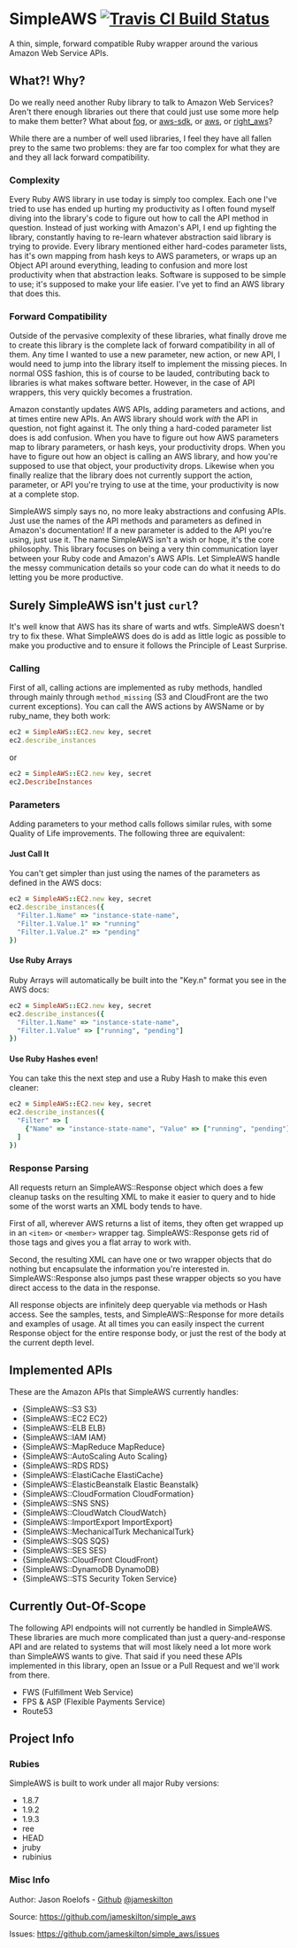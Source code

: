SimpleAWS [![Travis CI Build Status](https://secure.travis-ci.org/jameskilton/simple_aws.png)](http://travis-ci.org/jameskilton/simple_aws)
=========

A thin, simple, forward compatible Ruby wrapper around the various Amazon Web Service APIs.

What?! Why?
-----------

Do we really need another Ruby library to talk to Amazon Web Services? Aren't there enough libraries out there that could just use some more help to make them better? What about [fog](http://fog.io), or [aws-sdk](http://rubygems.org/gems/aws-sdk), or [aws](http://rubygems.org/gems/aws), or [right_aws](http://rubygems.org/gems/right_aws)?

While there are a number of well used libraries, I feel they have all fallen prey to the same two problems: they are far too complex for what they are and they all lack forward compatibility.

### Complexity

Every Ruby AWS library in use today is simply too complex. Each one I've tried to use has ended up hurting my productivity as I often found myself diving into the library's code to figure out how to call the API method in question. Instead of just working with Amazon's API, I end up fighting the library, constantly having to re-learn whatever abstraction said library is trying to provide. Every library mentioned either hard-codes parameter lists, has it's own mapping from hash keys to AWS parameters, or wraps up an Object API around everything, leading to confusion and more lost productivity when that abstraction leaks. Software is supposed to be simple to use; it's supposed to make your life easier. I've yet to find an AWS library that does this.

### Forward Compatibility

Outside of the pervasive complexity of these libraries, what finally drove me to create this library is the complete lack of forward compatibility in all of them. Any time I wanted to use a new parameter, new action, or new API, I would need to jump into the library itself to implement the missing pieces. In normal OSS fashion, this is of course to be lauded, contributing back to libraries is what makes software better. However, in the case of API wrappers, this very quickly becomes a frustration.

Amazon constantly updates AWS APIs, adding parameters and actions, and at times entire new APIs. An AWS library should work *with* the API in question, not fight against it. The only thing a hard-coded parameter list does is add confusion. When you have to figure out how AWS parameters map to library parameters, or hash keys, your productivity drops. When you have to figure out how an object is calling an AWS library, and how you're supposed to use that object, your productivity drops. Likewise when you finally realize that the library does not currently support the action, parameter, or API you're trying to use at the time, your productivity is now at a complete stop.

SimpleAWS simply says no, no more leaky abstractions and confusing APIs. Just use the names of the API methods and parameters as defined in Amazon's documentation! If a new parameter is added to the API you're using, just use it. The name SimpleAWS isn't a wish or hope, it's the core philosophy. This library focuses on being a very thin communication layer between your Ruby code and Amazon's AWS APIs. Let SimpleAWS handle the messy communication details so your code can do what it needs to do letting you be more productive.


Surely SimpleAWS isn't just `curl`?
-----------------------------------

It's well know that AWS has its share of warts and wtfs. SimpleAWS doesn't try to fix these. What SimpleAWS does do is add as little logic as possible to make you productive and to ensure it follows the Principle of Least Surprise.

### Calling

First of all, calling actions are implemented as ruby methods, handled through mainly through `method_missing` (S3 and CloudFront are the two current exceptions). You can call the AWS actions by AWSName or by ruby_name, they both work:

``` ruby
ec2 = SimpleAWS::EC2.new key, secret
ec2.describe_instances
```

or

``` ruby
ec2 = SimpleAWS::EC2.new key, secret
ec2.DescribeInstances
```

### Parameters

Adding parameters to your method calls follows similar rules, with some Quality of Life improvements. The following three are equivalent:

#### Just Call It

You can't get simpler than just using the names of the parameters as defined in the AWS docs:

``` ruby
ec2 = SimpleAWS::EC2.new key, secret
ec2.describe_instances({
  "Filter.1.Name" => "instance-state-name",
  "Filter.1.Value.1" => "running"
  "Filter.1.Value.2" => "pending"
})
```

#### Use Ruby Arrays

Ruby Arrays will automatically be built into the "Key.n" format you see in the AWS docs:

``` ruby
ec2 = SimpleAWS::EC2.new key, secret
ec2.describe_instances({
  "Filter.1.Name" => "instance-state-name",
  "Filter.1.Value" => ["running", "pending"]
})
```

#### Use Ruby Hashes even!

You can take this the next step and use a Ruby Hash to make this even cleaner:

``` ruby
ec2 = SimpleAWS::EC2.new key, secret
ec2.describe_instances({
  "Filter" => [
    {"Name" => "instance-state-name", "Value" => ["running", "pending"]}
  ]
})
```

### Response Parsing

All requests return an SimpleAWS::Response object which does a few cleanup tasks on the resulting XML to make it easier to query and to hide some of the worst warts an XML body tends to have.

First of all, wherever AWS returns a list of items, they often get wrapped up in an `<item>` or `<member>` wrapper tag. SimpleAWS::Response gets rid of those tags and gives you a flat array to work with.

Second, the resulting XML can have one or two wrapper objects that do nothing but encapsulate the information you're interested in. SimpleAWS::Response also jumps past these wrapper objects so you have direct access to the data in the response.

All response objects are infinitely deep queryable via methods or Hash access. See the samples, tests, and SimpleAWS::Response for more details and examples of usage. At all times you can easily inspect the current Response object for the entire response body, or just the rest of the body at the current depth level.

Implemented APIs
----------------

These are the Amazon APIs that SimpleAWS currently handles:

* {SimpleAWS::S3 S3}
* {SimpleAWS::EC2 EC2}
* {SimpleAWS::ELB ELB}
* {SimpleAWS::IAM IAM}
* {SimpleAWS::MapReduce MapReduce}
* {SimpleAWS::AutoScaling Auto Scaling}
* {SimpleAWS::RDS RDS}
* {SimpleAWS::ElastiCache ElastiCache}
* {SimpleAWS::ElasticBeanstalk Elastic Beanstalk}
* {SimpleAWS::CloudFormation CloudFormation}
* {SimpleAWS::SNS SNS}
* {SimpleAWS::CloudWatch CloudWatch}
* {SimpleAWS::ImportExport ImportExport}
* {SimpleAWS::MechanicalTurk MechanicalTurk}
* {SimpleAWS::SQS SQS}
* {SimpleAWS::SES SES}
* {SimpleAWS::CloudFront CloudFront}
* {SimpleAWS::DynamoDB DynamoDB}
* {SimpleAWS::STS Security Token Service}

Currently Out-Of-Scope
----------------------

The following API endpoints will not currently be handled in SimpleAWS. These libraries are much more complicated than just a query-and-response API and are related to systems that will most likely need a lot more work than SimpleAWS wants to give. That said if you need these APIs implemented in this library, open an Issue or a Pull Request and we'll work from there.

* FWS (Fulfillment Web Service)
* FPS & ASP (Flexible Payments Service)
* Route53

Project Info
------------

### Rubies

SimpleAWS is built to work under all major Ruby versions:

* 1.8.7
* 1.9.2
* 1.9.3
* ree
* HEAD
* jruby
* rubinius

### Misc Info

Author: Jason Roelofs - [Github](https://github.com/jameskilton) [@jameskilton](http://twitter.com/jameskilton)

Source: https://github.com/jameskilton/simple_aws

Issues: https://github.com/jameskilton/simple_aws/issues

